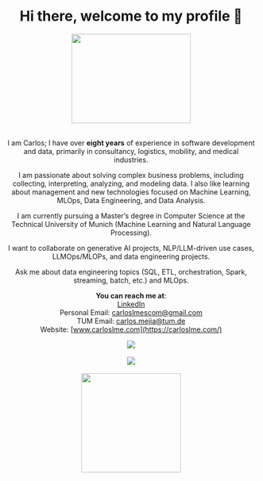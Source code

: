 
<div align="center">  
  <h1> Hi there, welcome to my profile 👋 </h1>
  <img src="https://github.com/carloslme/carloslme/blob/main/carlos.gif" width="240" height="180" />
  <br>
  <br>
  
  I am Carlos; I have over **eight years** of experience in software development and data, primarily in consultancy, logistics, mobility, and medical industries.

I am passionate about solving complex business problems, including collecting, interpreting, analyzing, and modeling data. I also like learning about management and new technologies focused on Machine Learning, MLOps, Data Engineering, and Data Analysis.

I am currently pursuing a Master’s degree in Computer Science at the Technical University of Munich (Machine Learning and Natural Language Processing).

I want to collaborate on generative AI projects, NLP/LLM-driven use cases, LLMOps/MLOPs, and data engineering projects.

Ask me about data engineering topics (SQL, ETL, orchestration, Spark, streaming, batch, etc.) and MLOps.

**You can reach me at**:
  <br>
[LinkedIn](https://www.linkedin.com/in/carloslme/)
  <br>
Personal Email: [carloslmescom@gmail.com](mailto:carloslmescom@gmail.com)
  <br>
TUM Email: [carlos.mejia@tum.de](mailto:carlos.mejia@tum.de)
  <br>
Website: [www.carloslme.com](https://carloslme.com/)
  
  
<a href="https://github-readme-stats.vercel.app/api?username=carloslme&show_icons=true&theme=prussian">
  <img align="center" src="https://github-readme-stats.vercel.app/api?username=carloslme&show_icons=true&theme=prussian" />
</a>

<br>
<br>
<a href="https://git.io/streak-stats"><img src="https://streak-stats.demolab.com?user=carloslme"/></a>

<br>
<br>
<a href="https://github.com/carloslme/convoychat">
  <img height=200 align="center" src="https://github-readme-stats.vercel.app/api/top-langs?username=carloslme&layout=compact&langs_count=8&card_width=320" />
</a>
</div>


<!--
**carloslme/carloslme** is a ✨ _special_ ✨ repository because its `README.md` (this file) appears on your GitHub profile.

Here are some ideas to get you started:

- 🔭 I’m currently working on ...
- 🌱 I’m currently learning ...
- 👯 I’m looking to collaborate on ...
- 🤔 I’m looking for help with ...
- 💬 Ask me about ...
- 📫 How to reach me: ...
- 😄 Pronouns: ...
- ⚡ Fun fact: ...
-->
